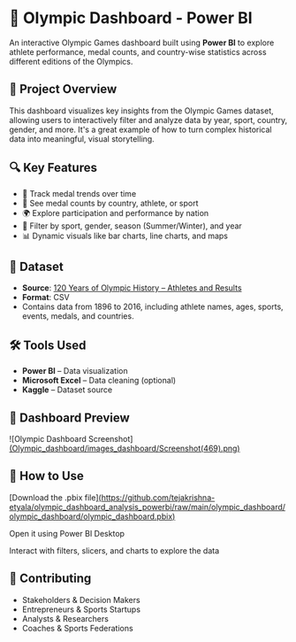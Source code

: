 # 🏅 Olympic Dashboard - Power BI

An interactive Olympic Games dashboard built using **Power BI** to explore athlete performance, medal counts, and country-wise statistics across different editions of the Olympics.

## 📌 Project Overview

This dashboard visualizes key insights from the Olympic Games dataset, allowing users to interactively filter and analyze data by year, sport, country, gender, and more. It's a great example of how to turn complex historical data into meaningful, visual storytelling.

## 🔍 Key Features

- 📅 Track medal trends over time  
- 🥇 See medal counts by country, athlete, or sport  
- 🌍 Explore participation and performance by nation  
- 🏃 Filter by sport, gender, season (Summer/Winter), and year  
- 📊 Dynamic visuals like bar charts, line charts, and maps  

## 📁 Dataset

- **Source**: [120 Years of Olympic History – Athletes and Results](https://www.kaggle.com/datasets/heesoo37/120-years-of-olympic-history-athletes-and-results)  
- **Format**: CSV  
- Contains data from 1896 to 2016, including athlete names, ages, sports, events, medals, and countries.

## 🛠️ Tools Used

- **Power BI** – Data visualization  
- **Microsoft Excel** – Data cleaning (optional)  
- **Kaggle** – Dataset source  

## 📸 Dashboard Preview

![Olympic Dashboard Screenshot][(Olympic_dashboard/images_dashboard/Screenshot(469).png)](https://github.com/tejakrishna-etyala/olympic_dashboard_analysis_powerbi/blob/main/images_dashboard/Screenshot%20(469).png)

## 🚀 How to Use
[Download the .pbix file][(https://github.com/tejakrishna-etyala/olympic_dashboard_analysis_powerbi/raw/main/olympic_dashboard/olympic_dashboard/olympic_dashboard.pbix)](https://github.com/tejakrishna-etyala/olympic_dashboard_analysis_powerbi/blob/main/olympic_dashboard/olympic_dashboard.pbix)


Open it using Power BI Desktop

Interact with filters, slicers, and charts to explore the data

## 🤝 Contributing

- Stakeholders & Decision Makers  
- Entrepreneurs & Sports Startups  
- Analysts & Researchers  
- Coaches & Sports Federations

